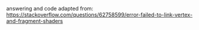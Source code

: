 answering and code adapted from: https://stackoverflow.com/questions/62758599/error-failed-to-link-vertex-and-fragment-shaders
